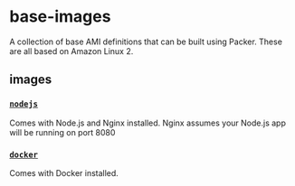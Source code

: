 # base-images
A collection of base AMI definitions that can be built using Packer. These are
all based on Amazon Linux 2.

## images
### [`nodejs`](./nodejs)
Comes with Node.js and Nginx installed. Nginx assumes your Node.js app will be
running on port 8080

### [`docker`](./docker)
Comes with Docker installed.
